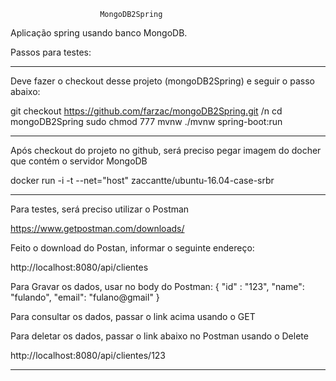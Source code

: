 						MongoDB2Spring



Aplicação spring usando banco MongoDB.



Passos para testes:

________________________________

Deve fazer o checkout desse projeto (mongoDB2Spring) e seguir o passo abaixo:

git checkout https://github.com/farzac/mongoDB2Spring.git /n
cd mongoDB2Spring
sudo chmod 777 mvnw
./mvnw spring-boot:run


________________________________


Após checkout do projeto no github, será preciso pegar imagem do docher que contém o servidor MongoDB

docker run -i -t --net="host" zaccantte/ubuntu-16.04-case-srbr




________________________________


Para testes, será preciso utilizar o Postman

https://www.getpostman.com/downloads/



Feito o download do Postan, informar o seguinte endereço:


http://localhost:8080/api/clientes

Para Gravar os dados, usar no body do Postman:
{
   "id" : "123",
   "name": "fulando",
   "email": "fulano@gmail"
}


Para consultar os dados, passar o link acima usando o GET


Para deletar os dados, passar o link abaixo no Postman usando o Delete

http://localhost:8080/api/clientes/123


________________________________









